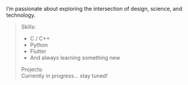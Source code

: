 
 I’m passionate about exploring the intersection of design, science, and technology.  
>  
>  Skills:  
> - C / C++  
> - Python  
> - Flutter  
> - And always learning something new  
>  
>  Projects:  
> Currently in progress... stay tuned!  
>  
  


<!--
**wendy-hernandez/wendy-hernandez** is a ✨ _special_ ✨ repository because its `README.md` (this file) appears on your GitHub profile.

Here are some ideas to get you started:

- 🔭 I’m currently working on ...
- 🌱 I’m currently learning ...
- 👯 I’m looking to collaborate on ...
- 🤔 I’m looking for help with ...
- 💬 Ask me about ...
- 📫 How to reach me: ...
- 😄 Pronouns: ...
- ⚡ Fun fact: ...
-->
